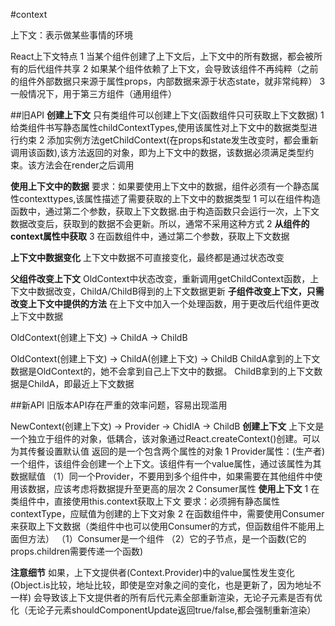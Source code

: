 #context

上下文：表示做某些事情的环境

React上下文特点
1 当某个组件创建了上下文后，上下文中的所有数据，都会被所有的后代组件共享
2 如果某个组件依赖了上下文，会导致该组件不再纯粹（之前的组件外部数据只来源于属性props，内部数据来源于状态state，就非常纯粹）
3 一般情况下，用于第三方组件（通用组件）

##旧API
**创建上下文**
只有类组件可以创建上下文(函数组件只可获取上下文数据)
1 给类组件书写静态属性childContextTypes,使用该属性对上下文中的数据类型进行约束
2 添加实例方法getChildContext(在props和state发生改变时，都会重新调用该函数),该方法返回的对象，即为上下文中的数据，该数据必须满足类型约束。该方法会在render之后调用

**使用上下文中的数据**
要求：如果要使用上下文中的数据，组件必须有一个静态属性contexttypes,该属性描述了需要获取的上下文中的数据类型
1 可以在组件构造函数中，通过第二个参数，获取上下文数据.由于构造函数只会运行一次，上下文数据改变后，获取到的数据不会更新。所以，通常不采用这种方式
2 **从组件的context属性中获取**
3 在函数组件中，通过第二个参数，获取上下文数据

**上下文中数据变化**
上下文中数据不可直接变化，最终都是通过状态改变

**父组件改变上下文**
OldContext中状态改变，重新调用getChildContext函数，上下文中数据改变，ChildA/ChildB得到的上下文数据更新
**子组件改变上下文，只需改变上下文中提供的方法**
在上下文中加入一个处理函数，用于更改后代组件更改上下文中数据

OldContext(创建上下文) -> ChildA -> ChildB

OldContext(创建上下文) -> ChildA(创建上下文) -> ChildB
ChildA拿到的上下文数据是OldContext的，她不会拿到自己上下文中的数据。
ChildB拿到的上下文数据是ChildA，即最近上下文数据

##新API
旧版本API存在严重的效率问题，容易出现滥用

NewContext(创建上下文) -> Provider -> ChidlA -> ChildB
**创建上下文**
上下文是一个独立于组件的对象，低耦合，该对象通过React.createContext()创建。可以为其传餐设置默认值
返回的是一个包含两个属性的对象
1 Provider属性：(生产者)一个组件，该组件会创建一个上下文。该组件有一个value属性，通过该属性为其数据赋值
   （1）同一个Provider，不要用到多个组件中，如果需要在其他组件中使用该数据，应该考虑将数据提升至更高的层次
2 Consumer属性
**使用上下文**
1 在类组件中，直接使用this.context获取上下文
    要求：必须拥有静态属性contextType，应赋值为创建的上下文对象
2 在函数组件中，需要使用Consumer来获取上下文数据（类组件中也可以使用Consumer的方式，但函数组件不能用上面但方法）
    （1）Consumer是一个组件
    （2）它的子节点，是一个函数(它的props.children需要传递一个函数)
    
    
**注意细节**
如果，上下文提供者(Context.Provider)中的value属性发生变化(Object.is比较，地址比较，即使是空对象之间的变化，也是更新了，因为地址不一样)
会导致该上下文提供者的所有后代元素全部重新渲染，无论子元素是否有优化（无论子元素shouldComponentUpdate返回true/false,都会强制重新渲染）
